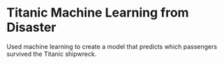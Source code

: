 # Titanic Machine Learning from Disaster
 Used machine learning to create a model that predicts which passengers survived the Titanic shipwreck.
